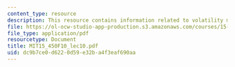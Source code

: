 ```yaml
---
content_type: resource
description: This resource contains information related to volatility models.
file: https://ol-ocw-studio-app-production.s3.amazonaws.com/courses/15-450-analytics-of-finance-fall-2010/dc9b7ce0d6220d59e32ba4f3eaf690aa_MIT15_450F10_lec10.pdf
file_type: application/pdf
resourcetype: Document
title: MIT15_450F10_lec10.pdf
uid: dc9b7ce0-d622-0d59-e32b-a4f3eaf690aa
---
```

